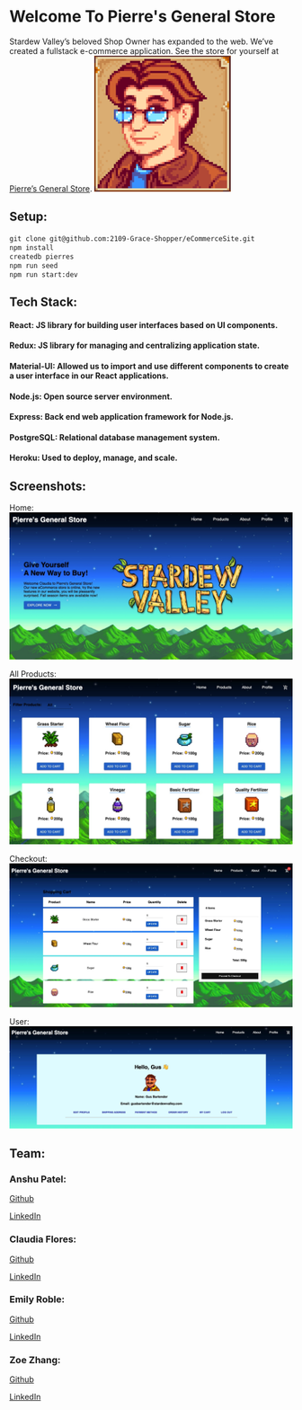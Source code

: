 # Welcome To Pierre's General Store
Stardew Valley’s beloved Shop Owner has expanded to the web. 
We’ve created a fullstack e-commerce application.
See the store for yourself at [Pierre’s General Store](https://pierresgeneralstore.herokuapp.com/).
![](public/pierre.png)

## Setup:
```
git clone git@github.com:2109-Grace-Shopper/eCommerceSite.git
npm install
createdb pierres
npm run seed
npm run start:dev
```

## Tech Stack:
 
#### React: JS library for building user interfaces based on UI components. 

#### Redux: JS library for managing and centralizing application state.
 
#### Material-UI: Allowed us to import and use different components to create a user interface in our React applications.
 
#### Node.js: Open source server environment.
 
#### Express: Back end web application framework for Node.js.
 
#### PostgreSQL: Relational database management system.
 
#### Heroku: Used to deploy, manage, and scale. 


## Screenshots:
Home:
![](public/home_page.png)

All Products:
![](public/allProducts.png)

Checkout:
![](public/shopping_cart.png)

User:
![](public/user_profile.png)

## Team: 

### Anshu Patel:
[Github](https://github.com/Litwix)

[LinkedIn](https://www.linkedin.com/in/anshupatel314/)

### Claudia Flores:
[Github](https://github.com/cflores-1)

[LinkedIn](https://www.linkedin.com/in/claudia-f-261691117/)
 
### Emily Roble:
[Github](https://github.com/Evroble)

[LinkedIn](https://www.linkedin.com/in/emily-roble-5a4b5713b/)
 
### Zoe Zhang:
[Github](https://github.com/YizhuoZhang3)

[LinkedIn](https://www.linkedin.com/in/zoe-yizhuo-zhang-73152286/)

